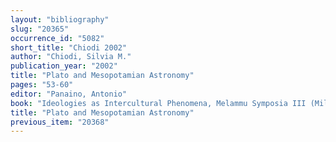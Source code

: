 ```yaml
---
layout: "bibliography"
slug: "20365"
occurrence_id: "5082"
short_title: "Chiodi 2002"
author: "Chiodi, Silvia M."
publication_year: "2002"
title: "Plato and Mesopotamian Astronomy"
pages: "53-60"
editor: "Panaino, Antonio"
book: "Ideologies as Intercultural Phenomena, Melammu Symposia III (Milano)"
title: "Plato and Mesopotamian Astronomy"
previous_item: "20368"
---
```


